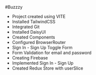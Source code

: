 #Buzzzy

- Project created using VITE
- Installed TailwindCSS
- Integrated Git
- Installed DaisyUI
- Created Components
- Configured BrowserRouter
- Sign In - Sign Up Toggle Form
- Form Validation for email and password
- Creating Firebase
- Implemented Sign In - Sign Up
- Created Redux Store with userSlice
